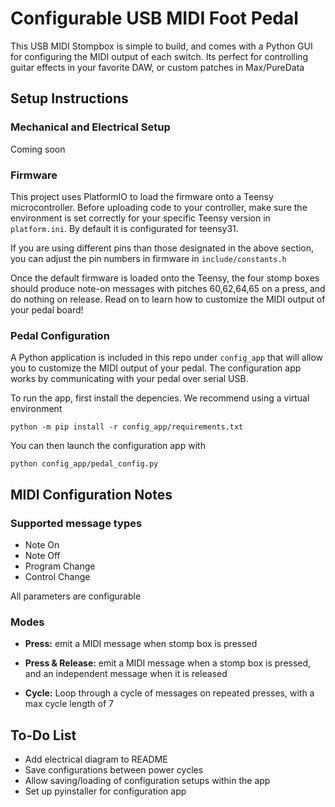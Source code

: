 # Configurable USB MIDI Foot Pedal
This USB MIDI Stompbox is simple to build, and comes with a Python GUI for configuring the MIDI output of each switch. Its perfect for controlling guitar effects in your favorite DAW, or custom patches in Max/PureData

## Setup Instructions

### Mechanical and Electrical Setup

Coming soon

### Firmware
This project uses PlatformIO to load the firmware onto a Teensy microcontroller. Before uploading code to your controller, make sure the environment is set correctly for your specific Teensy version in `platform.ini`. By default it is configurated for teensy31. 

If you are using different pins than those designated in the above section, you can adjust the pin numbers in firmware in `include/constants.h`

Once the default firmware is loaded onto the Teensy, the four stomp boxes should produce note-on messages with pitches 60,62,64,65 on a press, and do nothing on release. Read on to learn how to customize the MIDI output of your pedal board!

### Pedal Configuration

A Python application is included in this repo under `config_app` that will allow you to customize the MIDI output of your pedal. The configuration app works by communicating with your pedal over serial USB.

To run the app, first install the depencies. We recommend using a virtual environment
```
python -m pip install -r config_app/requirements.txt
```

You can then launch the configuration app with
```
python config_app/pedal_config.py
```

## MIDI Configuration Notes

### Supported message types
- Note On
- Note Off
- Program Change 
- Control Change

All parameters are configurable

### Modes
- **Press:** emit a MIDI message when stomp box is pressed

- **Press & Release:** emit a MIDI message when a stomp box is pressed, and an independent message when it is released

- **Cycle:** Loop through a cycle of messages on repeated presses, with a max cycle length of 7

## To-Do List
- Add electrical diagram to README
- Save configurations between power cycles
- Allow saving/loading of configuration setups within the app
- Set up pyinstaller for configuration app
